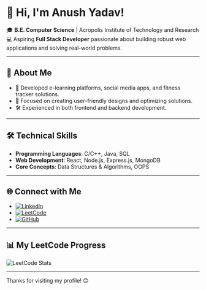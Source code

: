 # 👋 Hi, I'm Anush Yadav!

🎓 **B.E. Computer Science** | Acropolis Institute of Technology and Research  
💻 Aspiring **Full Stack Developer** passionate about building robust web applications and solving real-world problems.  

---

## 🚀 About Me
- 🔨 Developed e-learning platforms, social media apps, and fitness tracker solutions.
- 🌟 Focused on creating user-friendly designs and optimizing solutions.
- 🛠 Experienced in both frontend and backend development.

---

## 🛠 Technical Skills
- **Programming Languages**: C/C++, Java, SQL  
- **Web Development**: React, Node.js, Express.js, MongoDB  
- **Core Concepts**: Data Structures & Algorithms, OOPS  

---

## 🌐 Connect with Me
- [![LinkedIn](https://img.shields.io/badge/LinkedIn-0077B5?style=flat&logo=linkedin&logoColor=white)](https://linkedin.com/in/anush-yadav-74a542274)
- [![LeetCode](https://img.shields.io/badge/LeetCode-FFA116?style=flat&logo=leetcode&logoColor=white)](https://leetcode.com/anushyadav)
- [![GitHub](https://img.shields.io/badge/GitHub-100000?style=flat&logo=github&logoColor=white)](https://github.com/Anushyadav17)

---

## 📊 My LeetCode Progress
![LeetCode Stats](https://leetcard.jacoblin.cool/anushyadav?theme=dark&font=Inter)

---

Thanks for visiting my profile! 😊
